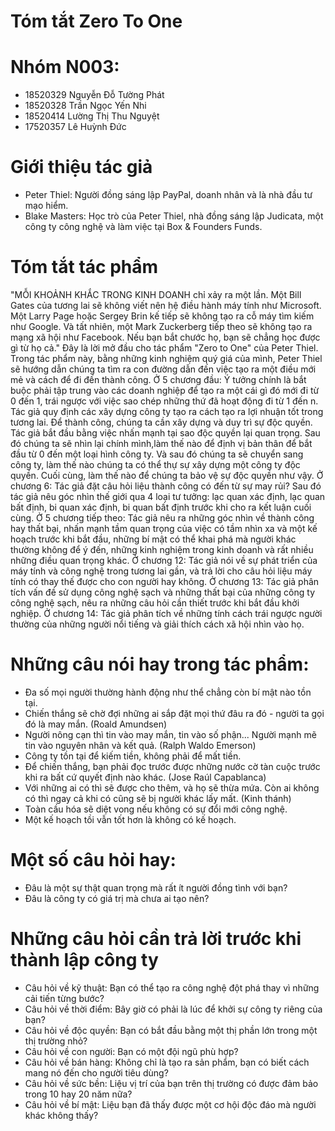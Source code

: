 # Tóm tắt Zero To One

# Nhóm N003:
- 18520329 Nguyễn Đỗ Tường Phát
- 18520328 Trần Ngọc Yến Nhi
- 18520414 Lường Thị Thu Nguyệt
- 17520357 Lê Huỳnh Đức

# Giới thiệu tác giả
- Peter Thiel: Người đồng sáng lập PayPal, doanh nhân và là nhà đầu tư mạo hiểm.
- Blake Masters: Học trò của Peter Thiel, nhà đồng sáng lập Judicata, một công ty công nghệ và làm việc tại Box & Founders Funds.

# Tóm tắt tác phẩm

"MỖI KHOẢNH KHẮC TRONG KINH DOANH chỉ xảy ra một lần. Một Bill Gates của tương lai sẽ không viết nên hệ điều hành máy tính như Microsoft. Một Larry Page hoặc Sergey Brin kế tiếp sẽ không tạo ra cỗ máy tìm kiếm như Google. Và tất nhiên, một Mark Zuckerberg tiếp theo sẽ không tạo
ra mạng xã hội như Facebook. Nếu bạn bắt chước họ, bạn sẽ chẳng học được gì từ họ cả." Đây là lời mở đầu cho tác phẩm "Zero to One" của Peter Thiel. Trong tác phẩm này, bằng những kinh nghiệm quý giá của mình, Peter Thiel sẽ hướng dẫn chúng ta tìm ra con đường dẫn đến việc tạo ra một điều mới mẻ và cách để đi đến thành công.
Ở 5 chương đầu: Ý tưởng chính là bắt buộc phải tập trung vào các doanh nghiệp để tạo ra một cái gì đó mới đi từ 0 đến 1, trái ngược với việc sao chép những thứ đã hoạt động đi từ 1 đến n. Tác giả quy định các xây dựng công ty tạo ra cách tạo ra lợi nhuận tốt trong tương lai. Để thành công, chúng ta cần xây dựng và duy trì sự độc quyền. Tác giả bắt đầu bằng việc nhấn mạnh tại sao độc quyền lại quan trọng. Sau đó chúng ta sẽ nhìn lại chính mình,làm thế nào để định vị bản thân để bắt đầu từ 0 đến một loại hình công ty. Và sau đó chúng ta sẽ chuyển sang công ty, làm thế nào chúng ta có thể thự sự xây dựng một công ty độc quyền. Cuối cùng, làm thế nào để chúng ta bảo vệ sự độc quyền như vậy.
Ở chương 6: Tác giả đặt câu hỏi liệu thành công có đến từ sự may rủi? Sau đó tác giả nêu góc nhìn thế giới qua 4 loại tư tưởng: lạc quan xác định, lạc quan bất định, bi quan xác định, bi quan bất định trước khi cho ra kết luận cuối cùng.
Ở 5 chương tiếp theo: Tác giả nêu ra những góc nhìn về thành công hay thất bại, nhấn mạnh tầm quan trọng của việc có tầm nhìn xa và một kế hoạch trước khi bắt đầu, những bí mật có thể khai phá mà người khác thường không để ý đến, những kinh nghiệm trong kinh doanh và rất nhiều những điều quan trọng khác.
Ở chương 12: Tác giả nói về sự phát triển của máy tính và công nghệ trong tương lai gần, và trả lời cho câu hỏi liệu máy tính có thay thế được cho con người hay không.
Ở chương 13: Tác giả phân tích vấn đề sử dụng công nghệ sạch và những thất bại của những công ty công nghệ sạch, nêu ra những câu hỏi cần thiết trước khi bắt đầu khởi nghiệp.
Ở chương 14: Tác giả phân tích về những tính cách trái ngược người thường của những người nổi tiếng và giải thích cách xã hội nhìn vào họ.

# Những câu nói hay trong tác phẩm:
- Đa số mọi người thường hành động như thể chẳng còn bí mật nào tồn tại.
- Chiến thắng sẽ chờ đợi những ai sắp đặt mọi thứ đâu ra đó - người ta gọi đó là may mắn. (Roald Amundsen)
- Người nông cạn thì tin vào may mắn, tin vào số phận... Người mạnh mẽ tin vào nguyên nhân và kết quả. (Ralph Waldo Emerson)
- Công ty tồn tại để kiếm tiền, không phải để mất tiền.
- Để chiến thắng, bạn phải đọc trước được những nước cờ tàn cuộc trước khi ra bất cứ quyết định nào khác. (Jose Raúl Capablanca)
- Với những ai có thì sẽ được cho thêm, và họ sẽ thừa mứa. Còn ai không có thì ngay cả khi có cũng sẽ bị người khác lấy mất. (Kinh thánh)
- Toàn cầu hóa sẽ diệt vong nếu không có sự đổi mới công nghệ.
- Một kế hoạch tồi vẫn tốt hơn là không có kế hoạch.

# Một số câu hỏi hay:
- Đâu là một sự thật quan trọng mà rất ít người đồng tình với bạn?
- Đâu là công ty có giá trị mà chưa ai tạo nên?

# Những câu hỏi cần trả lời trước khi thành lập công ty
- Câu hỏi về kỹ thuật: Bạn có thể tạo ra công nghệ đột phá thay vì những cải tiến từng bước?
- Câu hỏi về thời điểm: Bây giờ có phải là lúc để khởi sự công ty riêng của bạn?
- Câu hỏi về độc quyền: Bạn có bắt đầu bằng một thị phần lớn trong một thị trường nhỏ?
- Câu hỏi về con người: Bạn có một đội ngũ phù hợp?
- Câu hỏi về bán hàng: Không chỉ là tạo ra sản phẩm, bạn có biết cách mang nó đến cho người tiêu dùng?
- Câu hỏi về sức bền: Liệu vị trí của bạn trên thị trường có được đảm bảo trong 10 hay 20 năm nữa?
- Câu hỏi về bí mật: Liệu bạn đã thấy được một cơ hội độc đáo mà người khác không thấy?